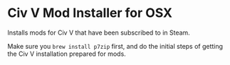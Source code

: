 # Civ V Mod Installer for OSX

Installs mods for Civ V that have been subscribed to in Steam.

Make sure you `brew install p7zip` first, and do the initial steps of getting the Civ V installation prepared for mods.
